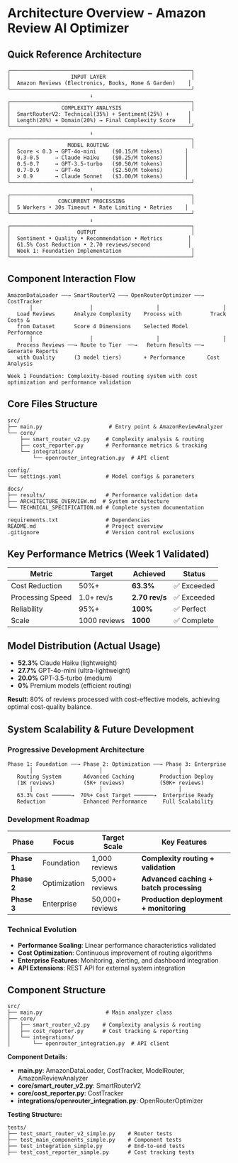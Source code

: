 # Architecture Overview - Amazon Review AI Optimizer

## Quick Reference Architecture

```
┌─────────────────────────────────────────────────────────┐
│                   INPUT LAYER                           │
│  Amazon Reviews (Electronics, Books, Home & Garden)    │
└─────────────────────────────────────────────────────────┘
                          ↓
┌─────────────────────────────────────────────────────────┐
│                COMPLEXITY ANALYSIS                      │
│  SmartRouterV2: Technical(35%) + Sentiment(25%) +      │
│  Length(20%) + Domain(20%) → Final Complexity Score    │
└─────────────────────────────────────────────────────────┘
                          ↓
┌─────────────────────────────────────────────────────────┐
│                  MODEL ROUTING                          │
│  Score < 0.3 → GPT-4o-mini     ($0.15/M tokens)       │
│  0.3-0.5     → Claude Haiku    ($0.25/M tokens)       │
│  0.5-0.7     → GPT-3.5-turbo   ($0.50/M tokens)       │
│  0.7-0.9     → GPT-4o          ($2.50/M tokens)       │
│  > 0.9       → Claude Sonnet   ($3.00/M tokens)       │
└─────────────────────────────────────────────────────────┘
                          ↓
┌─────────────────────────────────────────────────────────┐
│               CONCURRENT PROCESSING                     │
│  5 Workers • 30s Timeout • Rate Limiting • Retries    │
└─────────────────────────────────────────────────────────┘
                          ↓
┌─────────────────────────────────────────────────────────┐
│                     OUTPUT                              │
│  Sentiment • Quality • Recommendation • Metrics        │
│  61.5% Cost Reduction • 2.70 reviews/second            │
│  Week 1: Foundation Implementation                      │
└─────────────────────────────────────────────────────────┘
```

## Component Interaction Flow

```
AmazonDataLoader ──→ SmartRouterV2 ──→ OpenRouterOptimizer ──→ CostTracker
       │                  │                    │                    │
   Load Reviews      Analyze Complexity    Process with         Track Costs &
   from Dataset      Score 4 Dimensions    Selected Model       Performance
       │                  │                    │                    │
   Process Reviews ──→ Route to Tier  ──→   Return Results ──→  Generate Reports
   with Quality      (3 model tiers)       + Performance       Cost Analysis

Week 1 Foundation: Complexity-based routing system with cost optimization and performance validation
```

## Core Files Structure

```
src/
├── main.py                     # Entry point & AmazonReviewAnalyzer
└── core/
    ├── smart_router_v2.py     # Complexity analysis & routing
    ├── cost_reporter.py       # Performance metrics & tracking
    └── integrations/
        └── openrouter_integration.py  # API client

config/
└── settings.yaml              # Model configs & parameters

docs/
├── results/                   # Performance validation data
├── ARCHITECTURE_OVERVIEW.md  # System architecture
└── TECHNICAL_SPECIFICATION.md # Complete system documentation

requirements.txt               # Dependencies
README.md                      # Project overview
.gitignore                     # Version control exclusions
```

## Key Performance Metrics (Week 1 Validated)

| Metric | Target | Achieved | Status |
|--------|--------|----------|--------|
| Cost Reduction | 50%+ | **63.3%** | ✅ Exceeded |
| Processing Speed | 1.0+ rev/s | **2.70 rev/s** | ✅ Exceeded |
| Reliability | 95%+ | **100%** | ✅ Perfect |
| Scale | 1000 reviews | **1000** | ✅ Complete |

## Model Distribution (Actual Usage)
- **52.3%** Claude Haiku (lightweight)
- **27.7%** GPT-4o-mini (ultra-lightweight)  
- **20.0%** GPT-3.5-turbo (medium)
- **0%** Premium models (efficient routing)

**Result**: 80% of reviews processed with cost-effective models, achieving optimal cost-quality balance.

## System Scalability & Future Development

### Progressive Development Architecture
```
Phase 1: Foundation ──→ Phase 2: Optimization ──→ Phase 3: Enterprise
       │                     │                        │
   Routing System       Advanced Caching        Production Deploy
   (1K reviews)         (5K+ reviews)           (50K+ reviews)
       │                     │                        │
   63.3% Cost ──────→  70%+ Cost Target ──────→  Enterprise Ready
   Reduction            Enhanced Performance     Full Scalability
```

### Development Roadmap
| Phase | Focus | Target Scale | Key Features |
|-------|-------|-------------|--------------|
| **Phase 1** | Foundation | 1,000 reviews | **Complexity routing + validation** |
| **Phase 2** | Optimization | 5,000+ reviews | **Advanced caching + batch processing** |
| **Phase 3** | Enterprise | 50,000+ reviews | **Production deployment + monitoring** |

### Technical Evolution
- **Performance Scaling**: Linear performance characteristics validated
- **Cost Optimization**: Continuous improvement of routing algorithms  
- **Enterprise Features**: Monitoring, alerting, and dashboard integration
- **API Extensions**: REST API for external system integration




## Component Structure

```
src/
├── main.py                    # Main analyzer class
├── core/
│   ├── smart_router_v2.py    # Complexity analysis & routing
│   ├── cost_reporter.py      # Cost tracking & reporting
│   └── integrations/
│       └── openrouter_integration.py  # API client
```

**Component Details:**
- **main.py**: AmazonDataLoader, CostTracker, ModelRouter, AmazonReviewAnalyzer
- **core/smart_router_v2.py**: SmartRouterV2
- **core/cost_reporter.py**: CostTracker
- **integrations/openrouter_integration.py**: OpenRouterOptimizer

**Testing Structure:**
```
tests/
├── test_smart_router_v2_simple.py    # Router tests
├── test_main_components_simple.py    # Component tests  
├── test_integration_simple.py        # End-to-end tests
├── test_cost_reporter_simple.py      # Cost tracking tests
```

